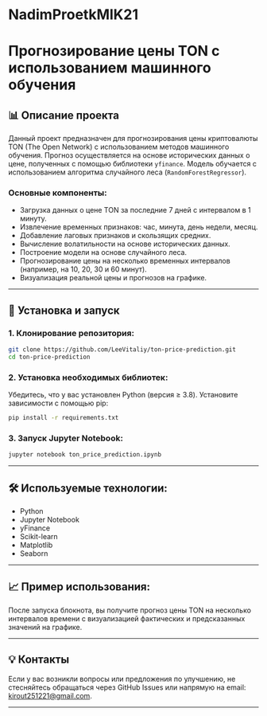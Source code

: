 # NadimProetkMIK21

# Прогнозирование цены TON с использованием машинного обучения

## 📊 Описание проекта
Данный проект предназначен для прогнозирования цены криптовалюты TON (The Open Network) с использованием методов машинного обучения. Прогноз осуществляется на основе исторических данных о цене, полученных с помощью библиотеки `yfinance`. Модель обучается с использованием алгоритма случайного леса (`RandomForestRegressor`).

### Основные компоненты:
- Загрузка данных о цене TON за последние 7 дней с интервалом в 1 минуту.
- Извлечение временных признаков: час, минута, день недели, месяц.
- Добавление лаговых признаков и скользящих средних.
- Вычисление волатильности на основе исторических данных.
- Построение модели на основе случайного леса.
- Прогнозирование цены на несколько временных интервалов (например, на 10, 20, 30 и 60 минут).
- Визуализация реальной цены и прогнозов на графике.

---

## 🚀 Установка и запуск

### 1. Клонирование репозитория:
```bash
git clone https://github.com/LeeVitaliy/ton-price-prediction.git
cd ton-price-prediction
```

### 2. Установка необходимых библиотек:
Убедитесь, что у вас установлен Python (версия ≥ 3.8). Установите зависимости с помощью pip:
```bash
pip install -r requirements.txt
```

### 3. Запуск Jupyter Notebook:
```bash
jupyter notebook ton_price_prediction.ipynb
```

---

## 🛠️ Используемые технологии:
- Python
- Jupyter Notebook
- yFinance
- Scikit-learn
- Matplotlib
- Seaborn

---

## 📈 Пример использования:
После запуска блокнота, вы получите прогноз цены TON на несколько интервалов времени с визуализацией фактических и предсказанных значений на графике.

---

## 💡 Контакты
Если у вас возникли вопросы или предложения по улучшению, не стесняйтесь обращаться через GitHub Issues или напрямую на email: kirout251221@gmail.com.

---



